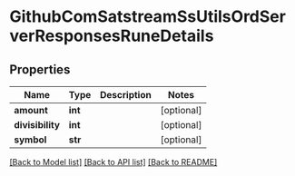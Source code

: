 # GithubComSatstreamSsUtilsOrdServerResponsesRuneDetails

## Properties
Name | Type | Description | Notes
------------ | ------------- | ------------- | -------------
**amount** | **int** |  | [optional] 
**divisibility** | **int** |  | [optional] 
**symbol** | **str** |  | [optional] 

[[Back to Model list]](../README.md#documentation-for-models) [[Back to API list]](../README.md#documentation-for-api-endpoints) [[Back to README]](../README.md)

